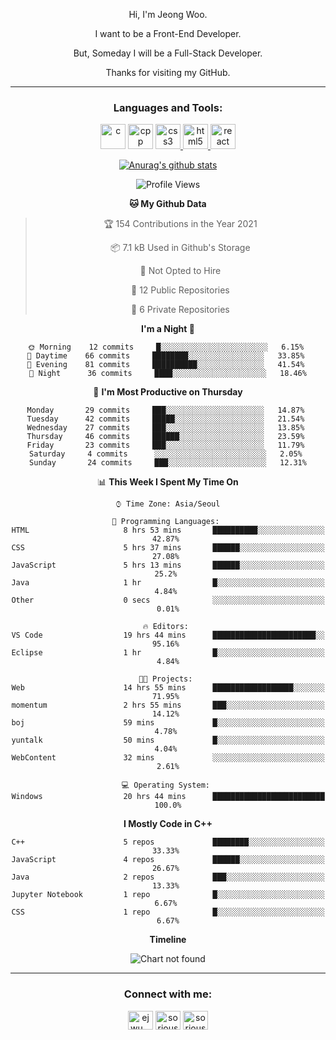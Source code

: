 <div align="center">

Hi, I'm Jeong Woo.

I want to be a Front-End Developer.

But, Someday I will be a Full-Stack Developer.

Thanks for visiting my GitHub.

</div>

---

<link rel="stylesheet" href="devicon.min.css">
<h3 align="center">Languages and Tools:</h3>
<p align="center"> <a href="https://www.cprogramming.com/" target="_blank"> <img src="https://user-images.githubusercontent.com/49060014/104815556-9b409780-5858-11eb-9e57-76cd1f41b210.png" alt="c" height="40"></a>  <a href="https://www.w3schools.com/cpp/" target="_blank"> <img src="https://user-images.githubusercontent.com/49060014/104815621-05593c80-5859-11eb-8ffb-fdb9956f63c1.png" alt="cpp" height="40"></a> <a href="https://www.w3schools.com/css/" target="_blank"> <img src="https://user-images.githubusercontent.com/49060014/104815701-6e40b480-5859-11eb-985c-fe7214015048.png" alt="css3" height="40"/> </a> <a href="https://www.w3.org/html/" target="_blank"> <img src="https://user-images.githubusercontent.com/49060014/104815691-64b74c80-5859-11eb-85ac-165452a17a2e.png" alt="html5" height="40"/> </a> <a href="https://reactjs.org/" target="_blank"> <img src="https://user-images.githubusercontent.com/49060014/104815672-44878d80-5859-11eb-8695-602d3f0b85d2.png" alt="react" height="40"/> </a> </p>

<div align="center">
  
[![Anurag's github stats](https://github-readme-stats.vercel.app/api?username=sorious77)](https://github.com/anuraghazra/github-readme-stats)



<!--START_SECTION:waka-->
![Profile Views](http://img.shields.io/badge/Profile%20Views-54-blue)

**🐱 My Github Data** 

> 🏆 154 Contributions in the Year 2021
 > 
> 📦 7.1 kB Used in Github's Storage 
 > 
> 🚫 Not Opted to Hire
 > 
> 📜 12 Public Repositories 
 > 
> 🔑 6 Private Repositories  
 > 
**I'm a Night 🦉** 

```text
🌞 Morning    12 commits     █░░░░░░░░░░░░░░░░░░░░░░░░   6.15% 
🌆 Daytime    66 commits     ████████░░░░░░░░░░░░░░░░░   33.85% 
🌃 Evening    81 commits     ██████████░░░░░░░░░░░░░░░   41.54% 
🌙 Night      36 commits     ████░░░░░░░░░░░░░░░░░░░░░   18.46%

```
📅 **I'm Most Productive on Thursday** 

```text
Monday       29 commits     ███░░░░░░░░░░░░░░░░░░░░░░   14.87% 
Tuesday      42 commits     █████░░░░░░░░░░░░░░░░░░░░   21.54% 
Wednesday    27 commits     ███░░░░░░░░░░░░░░░░░░░░░░   13.85% 
Thursday     46 commits     ██████░░░░░░░░░░░░░░░░░░░   23.59% 
Friday       23 commits     ███░░░░░░░░░░░░░░░░░░░░░░   11.79% 
Saturday     4 commits      ░░░░░░░░░░░░░░░░░░░░░░░░░   2.05% 
Sunday       24 commits     ███░░░░░░░░░░░░░░░░░░░░░░   12.31%

```


📊 **This Week I Spent My Time On** 

```text
⌚︎ Time Zone: Asia/Seoul

💬 Programming Languages: 
HTML                     8 hrs 53 mins       ██████████░░░░░░░░░░░░░░░   42.87% 
CSS                      5 hrs 37 mins       ██████░░░░░░░░░░░░░░░░░░░   27.08% 
JavaScript               5 hrs 13 mins       ██████░░░░░░░░░░░░░░░░░░░   25.2% 
Java                     1 hr                █░░░░░░░░░░░░░░░░░░░░░░░░   4.84% 
Other                    0 secs              ░░░░░░░░░░░░░░░░░░░░░░░░░   0.01%

🔥 Editors: 
VS Code                  19 hrs 44 mins      ███████████████████████░░   95.16% 
Eclipse                  1 hr                █░░░░░░░░░░░░░░░░░░░░░░░░   4.84%

🐱‍💻 Projects: 
Web                      14 hrs 55 mins      ██████████████████░░░░░░░   71.95% 
momentum                 2 hrs 55 mins       ███░░░░░░░░░░░░░░░░░░░░░░   14.12% 
boj                      59 mins             █░░░░░░░░░░░░░░░░░░░░░░░░   4.78% 
yuntalk                  50 mins             █░░░░░░░░░░░░░░░░░░░░░░░░   4.04% 
WebContent               32 mins             ░░░░░░░░░░░░░░░░░░░░░░░░░   2.61%

💻 Operating System: 
Windows                  20 hrs 44 mins      █████████████████████████   100.0%

```

**I Mostly Code in C++** 

```text
C++                      5 repos             ████████░░░░░░░░░░░░░░░░░   33.33% 
JavaScript               4 repos             ██████░░░░░░░░░░░░░░░░░░░   26.67% 
Java                     2 repos             ███░░░░░░░░░░░░░░░░░░░░░░   13.33% 
Jupyter Notebook         1 repo              █░░░░░░░░░░░░░░░░░░░░░░░░   6.67% 
CSS                      1 repo              █░░░░░░░░░░░░░░░░░░░░░░░░   6.67%

```


**Timeline**

![Chart not found](https://raw.githubusercontent.com/sorious77/sorious77/main/charts/bar_graph.png) 


<!--END_SECTION:waka-->

</div>

---

<h3 align="center">Connect with me:</h3>
<p align="center">
<a href="https://instagram.com/ejwu__" target="blank"><img align="center" src="https://cdn.jsdelivr.net/npm/simple-icons@3.0.1/icons/instagram.svg" alt="ejwu__" height="30" width="40" /></a>
<a href="https://www.hackerrank.com/sorious77" target="blank"><img align="center" src="https://cdn.jsdelivr.net/npm/simple-icons@3.0.1/icons/hackerrank.svg" alt="sorious77" height="30" width="40" /></a>
<a href="https://www.leetcode.com/sorious77" target="blank"><img align="center" src="https://cdn.jsdelivr.net/npm/simple-icons@3.0.1/icons/leetcode.svg" alt="sorious77" height="30" width="40" /></a>
</p>

